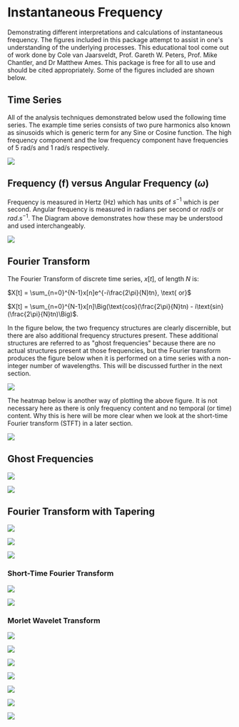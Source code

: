 # Instantaneous Frequency
Demonstrating different interpretations and calculations of instantaneous frequency. The figures included in this package attempt to assist in one's understanding of the underlying processes. This educational tool come out of work done by Cole van Jaarsveldt, Prof. Gareth W. Peters, Prof. Mike Chantler, and Dr Matthew Ames. This package is free for all to use and should be cited appropriately. Some of the figures included are shown below.

## Time Series

All of the analysis techniques demonstrated below used the following time series. The example time series consists of two pure harmonics also known as sinusoids which is generic term for any Sine or Cosine function. The high frequency component and the low frequency component have frequencies of 5 rad/s and 1 rad/s respectively.  

![](./README_images/Time_series.png)

## Frequency (f) versus Angular Frequency ($\omega$)

Frequency is measured in Hertz (Hz) which has units of $s^{-1}$ which is per second. Angular frequency is measured in radians per second or $rad/s$ or $rad.s^{-1}$. The Diagram above demonstrates how these may be understood and used interchangeably.

![](./README_images/frequency.png)

## Fourier Transform

The Fourier Transform of discrete time series, $x[t]$, of length $N$ is:

$X[t] = \sum_{n=0}^{N-1}x[n]e^{-i\frac{2\pi}{N}tn}, \text{ or}$

$X[t] = \sum_{n=0}^{N-1}x[n]\Big(\text{cos}(\frac{2\pi}{N}tn) - i\text{sin}(\frac{2\pi}{N}tn)\Big)$.

In the figure below, the two frequency structures are clearly discernible, but there are also additional frequency structures present. These additional structures are referred to as "ghost frequencies" because there are no actual structures present at those frequencies, but the Fourier transform produces the figure below when it is performed on a time series with a non-integer number of wavelengths. This will be discussed further in the next section.

![](./README_images/FT.png)

The heatmap below is another way of plotting the above figure. It is not necessary here as there is only frequency content and no temporal (or time) content. Why this is here will  be more clear when we look at the short-time Fourier transform (STFT) in a later section.

![](./README_images/FT_Heat_plot.png)

## Ghost Frequencies

![](./README_images/Time_series_truncated.png)

![](./README_images/FT_truncated.png)

## Fourier Transform with Tapering

![](./README_images/FT_demonstration.png)

![](./README_images/FT_tapered.png)

![](./README_images/FT_Heat_plot_tapered.png)

### Short-Time Fourier Transform

![](./README_images/STFT.png)

![](./README_images/STFT_demonstration.png)



### Morlet Wavelet Transform



![](./README_images/Morlet_wavelet_demonstration.png)



![](./README_images/Morlet_wavelet_fixed.png)



![](./README_images/Morlet_fixed_convolution.png)



![](./README_images/Morlet_fixed_spectrum.png)

![](./README_images/Morlet_wavelet_adjust.png)



![](./README_images/Morlet_adjust_convolution.png)

![](./README_images/Morlet_adjust_spectrum.png)
